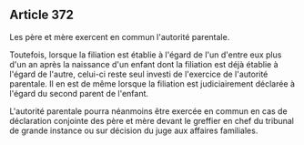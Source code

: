 Article 372
----
Les père et mère exercent en commun l'autorité parentale.

Toutefois, lorsque la filiation est établie à l'égard de l'un d'entre eux plus
d'un an après la naissance d'un enfant dont la filiation est déjà établie à
l'égard de l'autre, celui-ci reste seul investi de l'exercice de l'autorité
parentale. Il en est de même lorsque la filiation est judiciairement déclarée à
l'égard du second parent de l'enfant.

L'autorité parentale pourra néanmoins être exercée en commun en cas de
déclaration conjointe des père et mère devant le greffier en chef du tribunal de
grande instance ou sur décision du juge aux affaires familiales.
